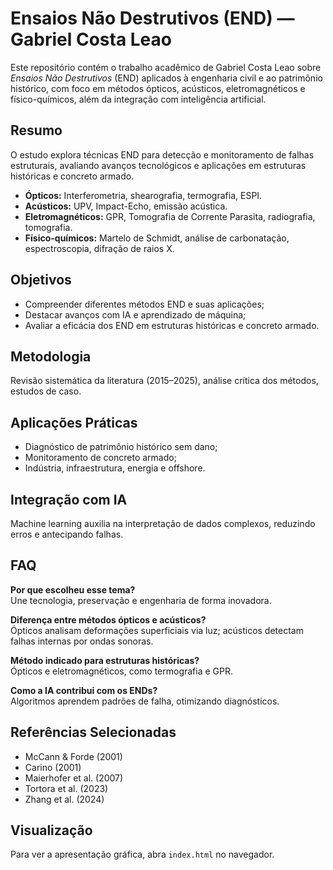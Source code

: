 # Ensaios Não Destrutivos (END) — Gabriel Costa Leao

Este repositório contém o trabalho acadêmico de Gabriel Costa Leao sobre *Ensaios Não Destrutivos* (END) aplicados à engenharia civil e ao patrimônio histórico, com foco em métodos ópticos, acústicos, eletromagnéticos e físico-químicos, além da integração com inteligência artificial.

## Resumo

O estudo explora técnicas END para detecção e monitoramento de falhas estruturais, avaliando avanços tecnológicos e aplicações em estruturas históricas e concreto armado.

- **Ópticos:** Interferometria, shearografia, termografia, ESPI.
- **Acústicos:** UPV, Impact-Echo, emissão acústica.
- **Eletromagnéticos:** GPR, Tomografia de Corrente Parasita, radiografia, tomografia.
- **Físico-químicos:** Martelo de Schmidt, análise de carbonatação, espectroscopia, difração de raios X.

## Objetivos

- Compreender diferentes métodos END e suas aplicações;
- Destacar avanços com IA e aprendizado de máquina;
- Avaliar a eficácia dos END em estruturas históricas e concreto armado.

## Metodologia

Revisão sistemática da literatura (2015–2025), análise crítica dos métodos, estudos de caso.

## Aplicações Práticas

- Diagnóstico de patrimônio histórico sem dano;
- Monitoramento de concreto armado;
- Indústria, infraestrutura, energia e offshore.

## Integração com IA

Machine learning auxilia na interpretação de dados complexos, reduzindo erros e antecipando falhas.

## FAQ

**Por que escolheu esse tema?**  
Une tecnologia, preservação e engenharia de forma inovadora.

**Diferença entre métodos ópticos e acústicos?**  
Ópticos analisam deformações superficiais via luz; acústicos detectam falhas internas por ondas sonoras.

**Método indicado para estruturas históricas?**  
Ópticos e eletromagnéticos, como termografia e GPR.

**Como a IA contribui com os ENDs?**  
Algoritmos aprendem padrões de falha, otimizando diagnósticos.

## Referências Selecionadas

- McCann & Forde (2001)
- Carino (2001)
- Maierhofer et al. (2007)
- Tortora et al. (2023)
- Zhang et al. (2024)

## Visualização

Para ver a apresentação gráfica, abra `index.html` no navegador.
